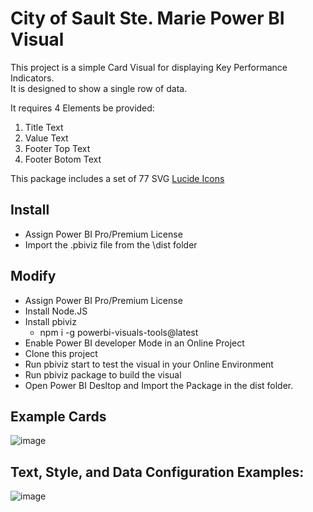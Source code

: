# City of Sault Ste. Marie Power BI Visual

This project is a simple Card Visual for displaying Key Performance Indicators.  
It is designed to show a single row of data.

It requires 4 Elements be provided:

1. Title Text
2. Value Text
3. Footer Top Text
4. Footer Botom Text

This package includes a set of 77 SVG [Lucide Icons](https://lucide.dev/icons/)

## Install
-  Assign Power BI Pro/Premium License
-  Import the .pbiviz file from the \dist folder

## Modify
-  Assign Power BI Pro/Premium License
-  Install Node.JS
-  Install pbiviz
   -  npm i -g powerbi-visuals-tools@latest 
-  Enable Power BI developer Mode in an Online Project
-  Clone this project
-  Run pbiviz start to test the visual in your Online Environment
-  Run pbiviz package to build the visual
-  Open Power BI Desltop and Import the Package in the dist folder.

## Example Cards
![image](https://github.com/user-attachments/assets/e81b46b1-d20a-42d4-8f3f-5808f6a82088)


## Text, Style, and Data Configuration Examples:
![image](https://github.com/user-attachments/assets/c5d7b885-d899-4aba-bfcb-a8169a5c5d3b)


